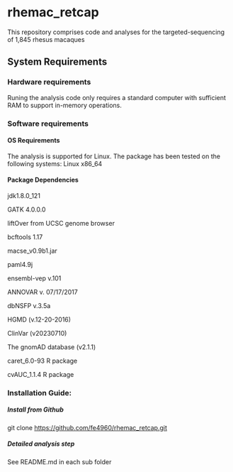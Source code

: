 # rhemac_retcap
This repository comprises code and analyses for the targeted-sequencing of 1,845 rhesus macaques

## System Requirements ##

### Hardware requirements ###
Runing the analysis code only requires a standard computer with sufficient RAM to support in-memory operations.

### Software requirements ###

#### OS Requirements ####
The analysis is supported for Linux. The package has been tested on the following systems: Linux x86_64

#### Package Dependencies ####
jdk1.8.0_121

GATK 4.0.0.0

liftOver from UCSC genome browser

bcftools 1.17

macse_v0.9b1.jar 

paml4.9j

ensembl-vep v.101

ANNOVAR v. 07/17/2017 

dbNSFP v.3.5a

HGMD (v.12-20-2016) 

ClinVar (v20230710)

The gnomAD database (v2.1.1)

caret_6.0-93 R package

cvAUC_1.1.4 R package

### Installation Guide:

##### Install from Github #####
git clone https://github.com/fe4960/rhemac_retcap.git

##### Detailed analysis step #####
See README.md in each sub folder


